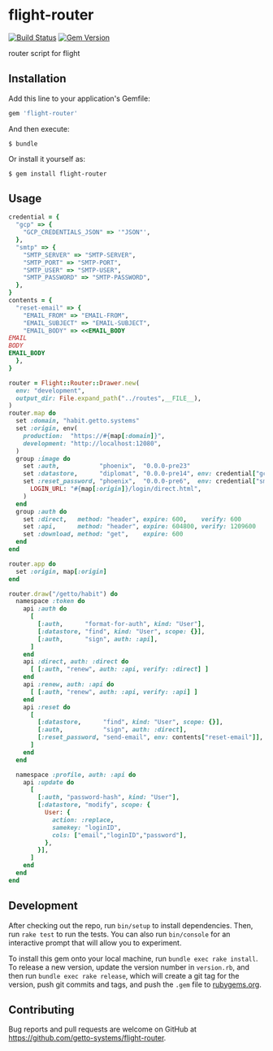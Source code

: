 # flight-router

[![Build Status](https://travis-ci.org/getto-systems/flight-router.svg?branch=master)](https://travis-ci.org/getto-systems/flight-router)
[![Gem Version](https://badge.fury.io/rb/flight-router.svg)](https://badge.fury.io/rb/flight-router)

router script for flight

## Installation

Add this line to your application's Gemfile:

```ruby
gem 'flight-router'
```

And then execute:

    $ bundle

Or install it yourself as:

    $ gem install flight-router

## Usage

```ruby
credential = {
  "gcp" => {
    "GCP_CREDENTIALS_JSON" => '"JSON"',
  },
  "smtp" => {
    "SMTP_SERVER" => "SMTP-SERVER",
    "SMTP_PORT" => "SMTP-PORT",
    "SMTP_USER" => "SMTP-USER",
    "SMTP_PASSWORD" => "SMTP-PASSWORD",
  },
}
contents = {
  "reset-email" => {
    "EMAIL_FROM" => "EMAIL-FROM",
    "EMAIL_SUBJECT" => "EMAIL-SUBJECT",
    "EMAIL_BODY" => <<EMAIL_BODY
EMAIL
BODY
EMAIL_BODY
  },
}

router = Flight::Router::Drawer.new(
  env: "development",
  output_dir: File.expand_path("../routes",__FILE__),
)
router.map do
  set :domain, "habit.getto.systems"
  set :origin, env(
    production:  "https://#{map[:domain]}",
    development: "http://localhost:12080",
  )
  group :image do
    set :auth,           "phoenix",  "0.0.0-pre23"
    set :datastore,      "diplomat", "0.0.0-pre14", env: credential["gcp"]
    set :reset_password, "phoenix",  "0.0.0-pre6",  env: credential["smtp"].merge(
      LOGIN_URL: "#{map[:origin]}/login/direct.html",
    )
  end
  group :auth do
    set :direct,   method: "header", expire: 600,    verify: 600
    set :api,      method: "header", expire: 604800, verify: 1209600
    set :download, method: "get",    expire: 600
  end
end

router.app do
  set :origin, map[:origin]
end

router.draw("/getto/habit") do
  namespace :token do
    api :auth do
      [
        [:auth,      "format-for-auth", kind: "User"],
        [:datastore, "find", kind: "User", scope: {}],
        [:auth,      "sign", auth: :api],
      ]
    end
    api :direct, auth: :direct do
      [ [:auth, "renew", auth: :api, verify: :direct] ]
    end
    api :renew, auth: :api do
      [ [:auth, "renew", auth: :api, verify: :api] ]
    end
    api :reset do
      [
        [:datastore,      "find", kind: "User", scope: {}],
        [:auth,           "sign", auth: :direct],
        [:reset_password, "send-email", env: contents["reset-email"]],
      ]
    end
  end

  namespace :profile, auth: :api do
    api :update do
      [
        [:auth, "password-hash", kind: "User"],
        [:datastore, "modify", scope: {
          User: {
            action: :replace,
            samekey: "loginID",
            cols: ["email","loginID","password"],
          },
        }],
      ]
    end
  end
end
```

## Development

After checking out the repo, run `bin/setup` to install dependencies. Then, run `rake test` to run the tests. You can also run `bin/console` for an interactive prompt that will allow you to experiment.

To install this gem onto your local machine, run `bundle exec rake install`. To release a new version, update the version number in `version.rb`, and then run `bundle exec rake release`, which will create a git tag for the version, push git commits and tags, and push the `.gem` file to [rubygems.org](https://rubygems.org).

## Contributing

Bug reports and pull requests are welcome on GitHub at https://github.com/getto-systems/flight-router.
